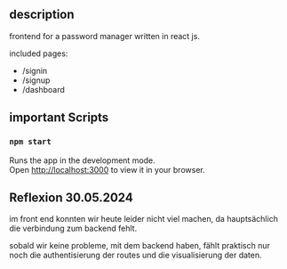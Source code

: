 ## description

frontend for a password manager written in react js.

included pages:

- /signin
- /signup
- /dashboard

## important Scripts

### `npm start`

Runs the app in the development mode.\
Open [http://localhost:3000](http://localhost:3000) to view it in your browser.


## Reflexion 30.05.2024

im front end konnten wir heute leider nicht viel machen, da hauptsächlich die verbindung zum backend fehlt.

sobald wir keine probleme, mit dem backend haben, fählt praktisch nur noch die authentisierung der routes und die visualisierung der daten. 